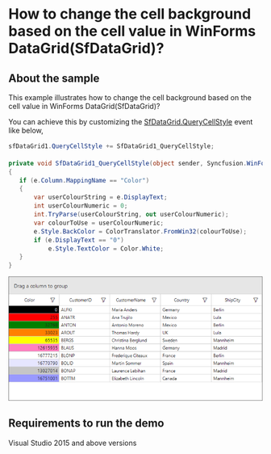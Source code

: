 # How to change the cell background based on the cell value in WinForms DataGrid(SfDataGrid)?

## About the sample
This example illustrates how to change the cell background based on the cell value in WinForms DataGrid(SfDataGrid)?

You can achieve this by customizing the [SfDataGrid.QueryCellStyle](https://help.syncfusion.com/cr/cref_files/windowsforms/Syncfusion.SfDataGrid.WinForms~Syncfusion.WinForms.DataGrid.SfDataGrid~QueryCellStyle_EV.html) event like below,

```C#
sfDataGrid1.QueryCellStyle += SfDataGrid1_QueryCellStyle;

private void SfDataGrid1_QueryCellStyle(object sender, Syncfusion.WinForms.DataGrid.Events.QueryCellStyleEventArgs e)
{
   if (e.Column.MappingName == "Color")
   {
       var userColourString = e.DisplayText;
       int userColourNumeric = 0;
       int.TryParse(userColourString, out userColourNumeric);
       var colourToUse = userColourNumeric;
       e.Style.BackColor = ColorTranslator.FromWin32(colourToUse);
       if (e.DisplayText == "0")
           e.Style.TextColor = Color.White;
   }
}

```

![Background color applied based on cell value in SfDataGrid](CellBackGround.png)

## Requirements to run the demo
Visual Studio 2015 and above versions

